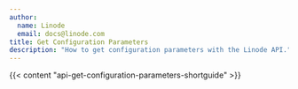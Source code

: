 ```yaml
---
author:
  name: Linode
  email: docs@linode.com
title: Get Configuration Parameters
description: "How to get configuration parameters with the Linode API."
---
```


{{< content "api-get-configuration-parameters-shortguide" >}}
